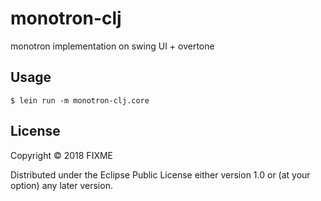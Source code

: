 # monotron-clj

monotron implementation on swing UI + overtone

## Usage

```
$ lein run -m monotron-clj.core
```
## License

Copyright © 2018 FIXME

Distributed under the Eclipse Public License either version 1.0 or (at
your option) any later version.
